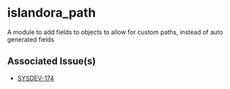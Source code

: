 # islandora_path
A module to add fields to objects to allow for custom paths, instead of auto generated fields

## Associated Issue(s)
* [SYSDEV-174](https://ulstracker.atlassian.net/projects/SYSDEV/issues/SYSDEV-174)
